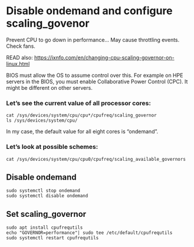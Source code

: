 # Disable ondemand and configure scaling_govenor
Prevent CPU to go down in performance... May cause throttling events. Check fans.

READ also: https://ixnfo.com/en/changing-cpu-scaling-governor-on-linux.html

BIOS must allow the OS to assume control over this. For example on HPE servers 
in the BIOS, you must enable Collaborative Power Control (CPC). It might be different on other servers.

###  Let’s see the current value of all processor cores:

    cat /sys/devices/system/cpu/cpu*/cpufreq/scaling_governor
    ls /sys/devices/system/cpu/

In my case, the default value for all eight cores is “ondemand”.

### Let’s look at possible schemes:
	
    cat /sys/devices/system/cpu/cpu0/cpufreq/scaling_available_governors

## Disable ondemand

    sudo systemctl stop ondemand
    sudo systemctl disable ondemand

## Set scaling_governor
    sudo apt install cpufrequtils
    echo "GOVERNOR=performance"| sudo tee /etc/default/cpufrequtils
    sudo systemctl restart cpufrequtils

